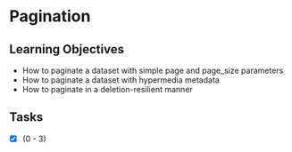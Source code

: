 # Pagination

## Learning Objectives
- How to paginate a dataset with simple page and page_size parameters
- How to paginate a dataset with hypermedia metadata
- How to paginate in a deletion-resilient manner


## Tasks
- [x] (0 - 3)
